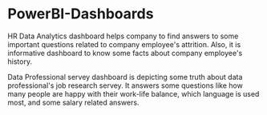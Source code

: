 # PowerBI-Dashboards

HR Data Analytics dashboard helps company to find answers to some important questions related to company employee's attrition. Also, it is informative dashboard to know some facts about company employee's history. 

Data Professional servey dashboard is depicting some truth about data professional's job research servey. It answers some questions like how many people are happy with their work-life balance, which language is used most, and some salary related answers. 
